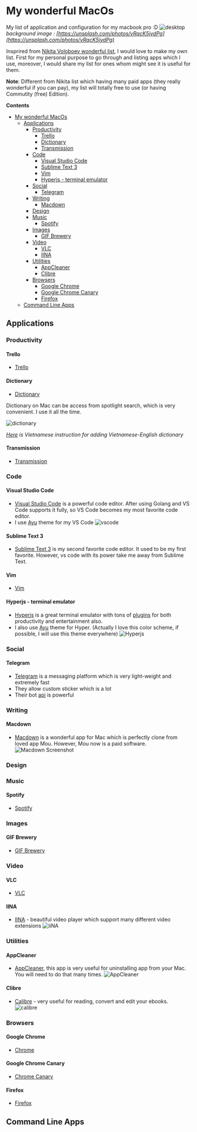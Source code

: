 # My wonderful MacOs
My list of application and configuration for my macbook pro :D
![desktop](https://i.imgur.com/kSgFIwD.png)
*background image : [https://unsplash.com/photos/vRqcK5jydPg](https://unsplash.com/photos/vRqcK5jydPg)*

Insprired from [Nikita Voloboev wonderful list](https://github.com/nikitavoloboev/my-mac-os), I would love to make my own list. First for my personal purpose to go through and listing apps which I use, moreover, I would share my list for ones whom might see it is useful for them.

**Note**: Different from Nikita list which having many paid apps (they really wonderful if you can pay), my list will totally free to use (or having Commutity (free) Edition).

**Contents**

- [My wonderful MacOs](#my-wonderful-macos)
    - [Applications](#applications)
        - [Productivity](#productivity)
            - [Trello](#trello)
            - [Dictionary](#dictionary)
            - [Transmission](#transmission)
        - [Code](#code)
            - [Visual Studio Code](#visual-studio-code)
            - [Sublime Text 3](#sublime-text-3)
            - [Vim](#vim)
            - [Hyperjs - terminal emulator](#hyperjs---terminal-emulator)
        - [Social](#social)
            - [Telegram](#telegram)
        - [Writing](#writing)
            - [Macdown](#macdown)
        - [Design](#design)
        - [Music](#music)
            - [Spotify](#spotify)
        - [Images](#images)
            - [GIF Brewery](#gif-brewery)
        - [Video](#video)
            - [VLC](#vlc)
            - [IINA](#iina)
        - [Utilities](#utilities)
            - [AppCleaner](#appcleaner)
            - [Clibre](#clibre)
        - [Browsers](#browsers)
            - [Google Chrome](#google-chrome)
            - [Google Chrome Canary](#google-chrome-canary)
            - [Firefox](#firefox)
    - [Command Line Apps](#command-line-apps)


## Applications

### Productivity
#### Trello
- [Trello](https://trello.com/platforms)
#### Dictionary
- [Dictionary](https://developer.apple.com/documentation/swift/dictionary#//apple_ref/swift/struct/s:Vs10Dictionary) 

Dictionary on Mac can be access from spotlight search, which is very convenient. I use it all the time.

![dictionary](https://i.imgur.com/UsHhY1N.png)

*[Here](https://tinhte.vn/threads/tong-hop-tu-dien-cho-macos.2664045/) is Vietnamese instruction for adding Vietnamese-English dictionary*

#### Transmission
- [Transmission](https://transmissionbt.com/)
### Code
#### Visual Studio Code
- [Visual Studio Code](https://code.visualstudio.com/) is a powerful code editor. After using Golang and VS Code supports it fully, so VS Code becomes my most favorite code editor.
- I use [Ayu](https://github.com/teabyii/vscode-ayu) theme for my VS Code
![vscode](https://i.imgur.com/2KTxUkV.png)
#### Sublime Text 3
- [Sublime Text 3](https://www.sublimetext.com/3) is my second favorite code editor. It used to be my first favorite. However, vs code with its power take me away from Sublime Text.


#### Vim
- [Vim](https://github.com/vim/vim)

#### Hyperjs - terminal emulator
- [Hyperjs](https://hyper.is/) is a great terminal emulator with tons of [plugins](https://github.com/bnb/awesome-hyper) for both productivity and entertainment also.
- I also use [Ayu](https://www.npmjs.com/package/hyper-ayu-mirage) theme for Hyper. (Actually I love this color scheme, if possible, I will use this theme everywhere)
![Hyperjs](https://i.imgur.com/hcugEgr.png)
### Social
#### Telegram
- [Telegram](https://telegram.org/) is a messaging platform which is very light-weight and extremely fast
- They allow custom sticker which is a lot
- Their bot [api](https://core.telegram.org/bots) is powerful
### Writing
#### Macdown
- [Macdown](https://macdown.uranusjr.com/) is a wonderful app for Mac which is perfectly clone from loved app Mou. However, Mou now is a paid software.
![Macdown Screenshot](https://i.imgur.com/4RNAFU2.png)
### Design
### Music
#### Spotify
- [Spotify](https://www.spotify.com/)
### Images
#### GIF Brewery
- [GIF Brewery](http://gifbrewery.com/)
### Video
#### VLC
- [VLC](https://www.videolan.org/vlc/)
#### IINA
- [IINA](https://lhc70000.github.io/iina/) - beautiful video player which support many different video extensions
  ![iiNA](https://i.imgur.com/bVERUnQ.png)
### Utilities
#### AppCleaner
- [AppCleaner](https://freemacsoft.net/appcleaner/), this app is very useful for uninstalling app from your Mac. You will need to do that many times.
  ![AppCleaner](https://i.imgur.com/EcfYjwQ.png)
#### Clibre
- [Calibre](https://calibre-ebook.com/) - very useful for reading, convert and edit your ebooks.
![calibre](https://i.imgur.com/gFtwbtt.png)
### Browsers
#### Google Chrome
- [Chrome](https://www.google.com/chrome/)
#### Google Chrome Canary
- [Chrome Canary](https://www.google.com/chrome/canary/)
#### Firefox
- [Firefox](https://www.mozilla.org/en-US/)

## Command Line Apps